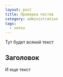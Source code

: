 ```yaml
---
layout: post
title: Проверка постов
category: administration
tags:
  - sensu
---
```


Тут будет всякий текст

## Заголовок

И еще текст
